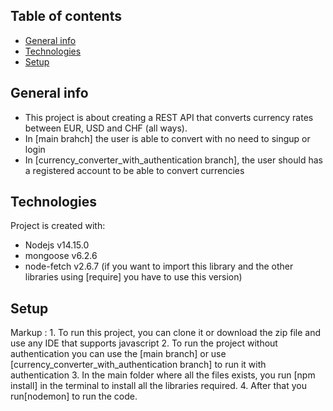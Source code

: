 ## Table of contents
* [General info](#general-info)
* [Technologies](#technologies)
* [Setup](#setup)

## General info
- This project is about creating a REST API that converts currency rates between EUR, USD and CHF (all ways).
- In [main brahch] the user is able to convert with no need to singup or login 
- In [currency_converter_with_authentication branch], the user should has a registered account to be able to convert currencies 
	
## Technologies
Project is created with:
* Nodejs v14.15.0
* mongoose v6.2.6
* node-fetch v2.6.7 (if you want to import this library and the other libraries using [require] you have to use this version)


## Setup
Markup : 1. To run this project, you can clone it or download the zip file and use any IDE that supports javascript 
2. To run the project without authentication you can use the [main branch] or use [currency_converter_with_authentication branch] to run it with authentication 
3. In the main folder where all the files exists, you run [npm install] in the terminal to install all the libraries required.
4. After that you run[nodemon] to run the code.
